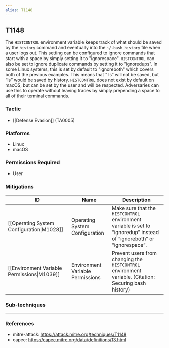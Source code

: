 ```yaml
---
alias: T1148
---
```


## T1148

The <code>HISTCONTROL</code> environment variable keeps track of what should be saved by the <code>history</code> command and eventually into the <code>~/.bash_history</code> file when a user logs out. This setting can be configured to ignore commands that start with a space by simply setting it to "ignorespace". <code>HISTCONTROL</code> can also be set to ignore duplicate commands by setting it to "ignoredups". In some Linux systems, this is set by default to "ignoreboth" which covers both of the previous examples. This means that “ ls” will not be saved, but “ls” would be saved by history. <code>HISTCONTROL</code> does not exist by default on macOS, but can be set by the user and will be respected. Adversaries can use this to operate without leaving traces by simply prepending a space to all of their terminal commands.


### Tactic
- [[Defense Evasion]] (TA0005)

### Platforms
- Linux
- macOS

### Permissions Required
- User

### Mitigations

| ID | Name | Description |
| --- | --- | --- |
| [[Operating System Configuration\|M1028]] | Operating System Configuration | Make sure that the <code>HISTCONTROL</code> environment variable is set to “ignoredup” instead of “ignoreboth” or “ignorespace”. |
| [[Environment Variable Permissions\|M1039]] | Environment Variable Permissions | Prevent users from changing the <code>HISTCONTROL</code> environment variable. (Citation: Securing bash history) |

### Sub-techniques


---
### References

- mitre-attack: https://attack.mitre.org/techniques/T1148
- capec: https://capec.mitre.org/data/definitions/13.html

